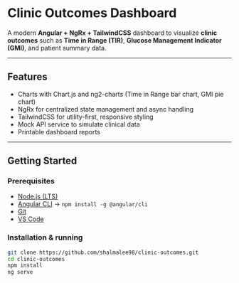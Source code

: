 # Clinic Outcomes Dashboard

A modern **Angular + NgRx + TailwindCSS** dashboard to visualize **clinic outcomes** such as **Time in Range (TIR)**, **Glucose Management Indicator (GMI)**, and patient summary data.  

---

## Features

- Charts with Chart.js and ng2-charts (Time in Range bar chart, GMI pie chart)
- NgRx for centralized state management and async handling
- TailwindCSS for utility-first, responsive styling
- Mock API service to simulate clinical data
- Printable dashboard reports

---

## Getting Started

### Prerequisites
- [Node.js (LTS)](https://nodejs.org/)
- [Angular CLI](https://angular.io/cli) → `npm install -g @angular/cli`
- [Git](https://git-scm.com/)
- [VS Code](https://code.visualstudio.com/)

### Installation & running
```bash
git clone https://github.com/shalmalee98/clinic-outcomes.git
cd clinic-outcomes
npm install
ng serve
